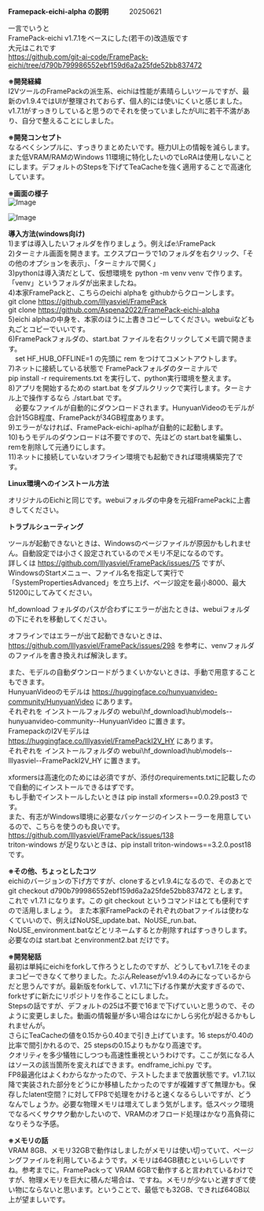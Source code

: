 <b>Framepack-eichi-alpha の説明</b>　　　20250621

一言でいうと<br>
FramePack-eichi v1.7.1をベースにした(若干の)改造版です<br>
大元はこれです<br>
https://github.com/git-ai-code/FramePack-eichi/tree/d790b799986552ebf159d6a2a25fde52bb837472

<b>※開発経緯</b><br>
I2VツールのFramePackの派生系、eichiは性能が素晴らしいツールですが、最新のv1.9.4ではUIが整理されておらず、個人的には使いにくいと感じました。
v1.7.1がすっきりしていると思うのでそれを使っていましたがUIに若干不満があり、自分で整えることにしました。

<b>※開発コンセプト</b><br>
なるべくシンプルに、すっきりまとめたいです。極力UI上の情報を減らします。また低VRAM/RAMのWindows 11環境に特化したいのでLoRAは使用しないことにします。デフォルトのStepsを下げてTeaCacheを強く適用することで高速化しています。

<b>※画面の様子</b><br>
![Image](https://github.com/user-attachments/assets/2185627c-327f-4a38-8fe4-376c88cd24d5)

![Image](https://github.com/user-attachments/assets/2eef7a5b-945b-41af-ab82-8535222c3474)


<b>導入方法(windows向け)</b><br>
1)まずは導入したいフォルダを作りましょう。例えばe:\FramePack<br>
2)ターミナル画面を開きます。エクスプローラで1のフォルダを右クリック、「その他のオプションを表示」、「ターミナルで開く」<br>
3)pythonは導入済だとして、仮想環境を python -m venv venv で作ります。「venv」というフォルダが出来ましたね。<br>
4)本家FramePackと、こちらのeichi alphaを githubからクローンします。<br>
  git clone https://github.com/lllyasviel/FramePack <br>
  git clone https://github.com/Aspena2022/FramePack-eichi-alpha <br>
5)eichi alphaの中身を、本家のほうに上書きコピーしてください。webuiなども丸ごとコピーでいいです。<br>
6)FramePackフォルダの、start.bat ファイルを右クリックしてメモ調で開きます。<br>
　set HF_HUB_OFFLINE=1 の先頭に rem をつけてコメントアウトします。<br>
7)ネットに接続している状態で FramePackフォルダのターミナルで<br>
  pip install -r requirements.txt を実行して、python実行環境を整えます。<br>
8)アプリを開始するための start.bat をダブルクリックで実行します。ターミナル上で操作するなら ./start.bat です。<br>
　必要なファイルが自動的にダウンロードされます。HunyuanVideoのモデルが合計15GB程度、FramePackが34GB程度あります。<br>
9)エラーがなければ、FramePack-eichi-aplhaが自動的に起動します。<br>
10)もうモデルのダウンロードは不要ですので、先ほどの start.batを編集し、remを削除して元通りにします。<br>
11)ネットに接続していないオフライン環境でも起動できれば環境構築完了です。<br>


<b>Linux環境へのインストール方法</b><br>

オリジナルのEichiと同じです。webuiフォルダの中身を元祖FramePackに上書きしてください。<br>


<b>トラブルシューティング</b><br>

ツールが起動できないときは、Windowsのページファイルが原因かもしれません。自動設定では小さく設定されているのでメモリ不足になるのです。<br>
詳しくは https://github.com/lllyasviel/FramePack/issues/75 ですが、WindowsのStartメニュー、ファイル名を指定して実行で「SystemPropertiesAdvanced」を立ち上げ、ページ設定を最小8000、最大51200にしてみてください。<br>

hf_download フォルダのパスが合わずにエラーが出たときは、webuiフォルダの下にそれを移動してください。<br>

オフラインではエラーが出て起動できないときは、https://github.com/lllyasviel/FramePack/issues/298 を参考に、venvフォルダのファイルを書き換えれば解決します。

また、モデルの自動ダウンロードがうまくいかないときは、手動で用意することもできます。<br>
HunyuanVideoのモデルは https://huggingface.co/hunyuanvideo-community/HunyuanVideo にあります。<br>
それぞれを インストールフォルダの webui\hf_download\hub\models--hunyuanvideo-community--HunyuanVideo に置きます。<br>
FramepackのI2Vモデルは https://huggingface.co/lllyasviel/FramePackI2V_HY にあります。<br>
それぞれを インストールフォルダの webui\hf_download\hub\models--lllyasviel--FramePackI2V_HY に置きます。<br>

xformersは高速化のためには必須ですが、添付のrequirements.txtに記載したので自動的にインストールできるはずです。<br>
もし手動でインストールしたいときは pip install xformers==0.0.29.post3 です。<br>
また、有志がWindows環境に必要なパッケージのインストーラーを用意しているので、こちらを使うのも良いです。<br>
https://github.com/lllyasviel/FramePack/issues/138 <br>
triton-windows が足りないときは、pip install triton-windows==3.2.0.post18 です。

<b>※その他、ちょっとしたコツ</b><br>
eichiのバージョンの下げ方ですが、cloneするとv1.9.4になるので、そのあとで<br>
git checkout d790b799986552ebf159d6a2a25fde52bb837472 とします。<br>
これで v1.7.1 になります。この git checkout というコマンドはとても便利ですので活用しましょう。
また本家FramePackのそれぞれのbatファイルは使わなくていいので、例えばNoUSE_update.bat、NoUSE_run.bat、NoUSE_environment.batなどとリネームするとか削除すればすっきりします。必要なのは start.bat とenvironment2.bat だけです。

<b>※開発秘話</b><br>
最初は単純にeichiをforkして作ろうとしたのですが、どうしてもv1.7.1をそのままコピーできなくて参りました。たぶんReleaseがv1.9.4のみになっているからだと思うんですが。最新版をforkして、v1.7.1に下げる作業が大変すぎるので、forkせずに新たにリポジトリを作ることにしました。<br>
Stepsの話ですが、デフォルトの25は不要で16まで下げていいと思うので、そのように変更しました。動画の情報量が多い場合はなにかしら劣化が起きるかもしれませんが。<br>
さらにTeaCacheの値を0.15から0.40まで引き上げています。16 stepsが0.40の比率で間引かれるので、25 stepsの0.15よりもかなり高速です。<br>
クオリティを多少犠牲にしつつも高速性重視というわけです。ここが気になる人はソースの該当箇所を変えればできます。endframe_ichi.py です。<br>
FP8最適化はよくわからなかったので、テストしたままで放置状態です。v1.7.1以降で実装された部分をどうにか移植したかったのですが複雑すぎて無理かも。保存したlatent空間？に対してFP8で処理をかけると速くなるらしいですが、どうなんでしょうか。必要な物理メモリは増えてしまう気がします。低スペック環境でなるべくサクサク動かしたいので、VRAMのオフロード処理はかなり高負荷になりそうな予感。

<b>※メモリの話</b><br>
VRAM 8GB、メモリ32GBで動作はしましたがメモリは使い切っていて、ページングファイルを利用しているようです。メモリは64GB積むといいらしいですね。参考までに。FramePackって VRAM 6GBで動作すると言われているわけですが、物理メモリを巨大に積んだ場合は、ですね。メモリが少ないと遅すぎて使い物にならないと思います。ということで、最低でも32GB、できれば64GB以上が望ましいです。

